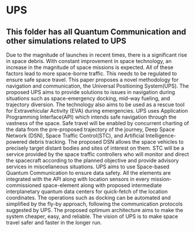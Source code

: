 # UPS
## This folder has all Quantum Communication and other simulations related to UPS

Due to the magnitude of launches in recent times, there is a significant rise in space debris. With constant improvement in space technology, an increase in the magnitude of space missions is expected. All of these factors lead to more space-borne traffic. This needs to be regulated to ensure safe space travel. This paper proposes a novel methodology for navigation and communication, the Universal Positioning System(UPS). The proposed UPS aims to provide solutions to issues in navigation during situations such as space-emergency docking, mid-way fueling, and trajectory diversion. The technology also aims to be used as a rescue tool for Extravehicular Activity (EVA) during emergencies. UPS uses Application Programming Interface(API) which intends safe navigation through the vastness of the space. Safe travel will be enabled by concurrent charting of the data from the pre-proposed trajectory of the journey, Deep Space Network (DSN), Space Traffic Control(STC), and Artificial Intelligence-powered debris tracking. The proposed DSN allows the space vehicles to precisely target distant bodies and sites of interest on them. STC will be a service provided by the space traffic controllers who will monitor and direct the spacecraft according to the planned objective and provide advisory services in miscellaneous situations. UPS aims to use Space-based Quantum Communication to ensure data safety. All the elements are integrated with the API along with location sensors in every mission-commissioned space-element along with proposed intermediate interplanetary quantum data centers for quick-fetch of the location coordinates. The operations such as docking can be automated and simplified by the fly-by approach, following the communication protocols suggested by UPS. The proposed optimum architecture aims to make the system cheaper, easy, and reliable. The vision of UPS is to make space travel safer and faster in the longer run.
